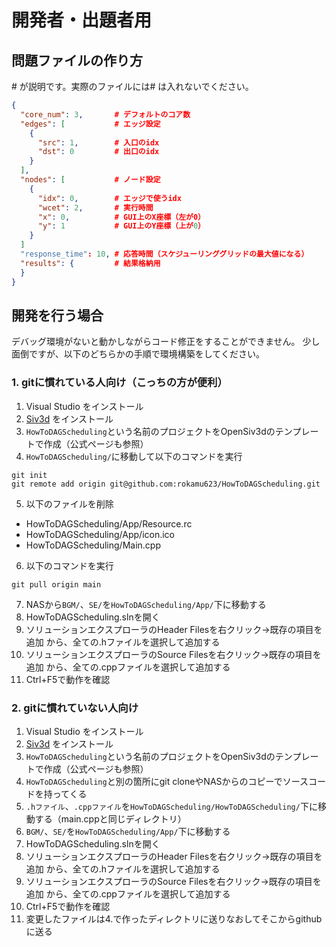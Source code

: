 # 開発者・出題者用
## 問題ファイルの作り方
\# が説明です。実際のファイルには\# は入れないでください。
```json
{
  "core_num": 3,       # デフォルトのコア数
  "edges": [           # エッジ設定
    {
      "src": 1,        # 入口のidx
      "dst": 0         # 出口のidx
    }
  ],
  "nodes": [           # ノード設定
    {
      "idx": 0,        # エッジで使うidx
      "wcet": 2,       # 実行時間
      "x": 0,          # GUI上のX座標（左が0）
      "y": 1           # GUI上のY座標（上が0）
    }
  ]
  "response_time": 10, # 応答時間（スケジューリンググリッドの最大値になる）
  "results": {         # 結果格納用
  }
}
```
## 開発を行う場合
デバッグ環境がないと動かしながらコード修正をすることができません。
少し面倒ですが、以下のどちらかの手順で環境構築をしてください。

### 1. gitに慣れている人向け（こっちの方が便利）
1. Visual Studio をインストール
2. [Siv3d](https://siv3d.github.io/ja-jp/) をインストール
3. `HowToDAGScheduling`という名前のプロジェクトをOpenSiv3dのテンプレートで作成（公式ページも参照）
4. `HowToDAGScheduling/`に移動して以下のコマンドを実行
```shell
git init
git remote add origin git@github.com:rokamu623/HowToDAGScheduling.git
```
5. 以下のファイルを削除
  - HowToDAGScheduling/App/Resource.rc
  - HowToDAGScheduling/App/icon.ico
  - HowToDAGScheduling/Main.cpp
6. 以下のコマンドを実行
```shell
git pull origin main
```
7. NASから`BGM/`、`SE/`を`HowToDAGScheduling/App/`下に移動する
8. HowToDAGScheduling.slnを開く
9. ソリューションエクスプローラのHeader Filesを右クリック→既存の項目を追加 から、全ての.hファイルを選択して追加する
10. ソリューションエクスプローラのSource Filesを右クリック→既存の項目を追加 から、全ての.cppファイルを選択して追加する
11. Ctrl+F5で動作を確認

### 2. gitに慣れていない人向け
1. Visual Studio をインストール
2. [Siv3d](https://siv3d.github.io/ja-jp/) をインストール
3. `HowToDAGScheduling`という名前のプロジェクトをOpenSiv3dのテンプレートで作成（公式ページも参照）
4. `HowToDAGScheduling`と別の箇所にgit cloneやNASからのコピーでソースコードを持ってくる
5. `.hファイル`、`.cppファイル`を`HowToDAGScheduling/HowToDAGScheduling/`下に移動する（main.cppと同じディレクトリ）
6. `BGM/`、`SE/`を`HowToDAGScheduling/App/`下に移動する
7. HowToDAGScheduling.slnを開く
8. ソリューションエクスプローラのHeader Filesを右クリック→既存の項目を追加 から、全ての.hファイルを選択して追加する
9. ソリューションエクスプローラのSource Filesを右クリック→既存の項目を追加 から、全ての.cppファイルを選択して追加する
10. Ctrl+F5で動作を確認
11. 変更したファイルは4.で作ったディレクトリに送りなおしてそこからgithubに送る
